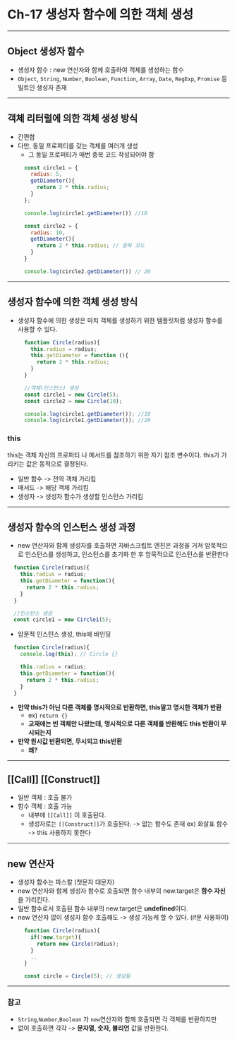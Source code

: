 # Ch-17 생성자 함수에 의한 객체 생성

---

## Object 생성자 함수
- 생성자 함수 : new 연산자와 함께 호출하여 객체를 생성하는 함수
- `Object`, `String`, `Number`, `Boolean`, `Function`, `Array`, `Date`, `RegExp`, `Promise` 등 빌트인 생성자 존재

---

## 객체 리터럴에 의한 객체 생성 방식
- 간편함
- 다만, 동일 프로퍼티를 갖는 객체를 여러개 생성
  - 그 동일 프로퍼티가 매번 중복 코드 작성되어야 함
  ```javascript
    const circle1 = {
      radius: 5,
      getDiameter(){
        return 2 * this.radius;
      }
    };

    console.log(circle1.getDiameter()) //10

    const circle2 = {
      radius: 10,
      getDiameter(){
        return 2 * this.radius; // 중복 코드
      }
    }

    console.log(circle2.getDiameter()) // 20
  ```

---

## 생성자 함수에 의한 객체 생성 방식
- 생성자 함수에 의한 생성은 마치 객체를 생성하기 위한 템플릿처럼 생성자 함수를 사용할 수 있다.
  ```javascript
    function Circle(radius){
      this.radius = radius;
      this.getDiameter = function (){
        return 2 * this.radius;
      }
    }

    //객체(인스턴스) 생성
    const circle1 = new Circle(5);
    const circle2 = new Circle(10);

    console.log(circle1.getDiameter()); //10
    console.log(circle1.getDiameter()); //20
  ```

### this
this는 객체 자신의 프로퍼티 나 메서드를 참조하기 위한 자기 참조 변수이다. this가 가리키는 값은 동적으로 결정된다.
- 일반 함수 -> 전역 객체 가리킴
- 매서드 -> 해당 객체 가리킴
- 생성자 -> 생성자 함수가 생성할 인스턴스 가리킴
---

## 생성자 함수의 인스턴스 생성 과정
- new 연산자와 함께 생성자를 호출하면 자바스크립트 엔진은 과정을 거쳐 암묵적으로 인스턴스를 생성하고, 인스턴스를 초기화 한 후 암묵적으로 인스턴스를 반환한다
```javascript
  function Circle(radius){
    this.radius = radius;
    this.getDiameter = function(){
      return 2 * this.radius;
    }
  }

  //인스턴스 생성
  const circle1 = new Circle1(5);
```

- 암문적 인스턴스 생성, this에 바인딩
```javascript
  function Circle(radius){
    console.log(this); // Circle {}

    this.radius = radius;
    this.getDiameter = function(){
      return 2 * this.radius;
    }
  }
```

- **만약 this가 아닌 다른 객체를 명시적으로 반환하면, this말고 명시한 객체가 반환**
  - ex) `return {}`
  - **교재에는 빈 객체만 나왔는데, 명시적으로 다른 객체를 반환해도 this 반환이 무시되는지**
- **만약 원시값 반환되면, 무시되고 this반환** 
  - **왜?**
  
---

## [[Call]] [[Construct]]
- 일반 객체 : 호출 불가
- 함수 객체 : 호출 가능 
  - 내부에 `[[Call]]` 이 호출된다.
  - 생성자로는 `[[Construct]]`가 호출된다. -> 없는 함수도 존재 ex) 화살표 함수 -> this 사용하지 못한다

---

## new 연산자
- 생성자 함수는 파스칼 (첫문자 대문자)
- new 연산자와 함께 생성자 함수로 호출되면 함수 내부의 new.target은 **함수 자신**을 가리킨다.
- 일반 함수로서 호출된 함수 내부의 new.target은 **undefined**이다.
- new 연산자 없이 생성자 함수 호출해도 -> 생성 가능케 할 수 있다. (if문 사용하여)
  ```javascript
    function Circle(radius){
      if(!new.target){
        return new Circle(radius);
      }
      ..
    }

    const circle = Circle(5); // 생성됨
  ```

---

### 참고
- `String`,`Number`,`Boolean` 가 `new`연산자와 함께 호출되면 각 객체를 반환하지만
- 없이 호출하면 각각 -> **문자열, 숫자, 불리언** 값을 반환한다.